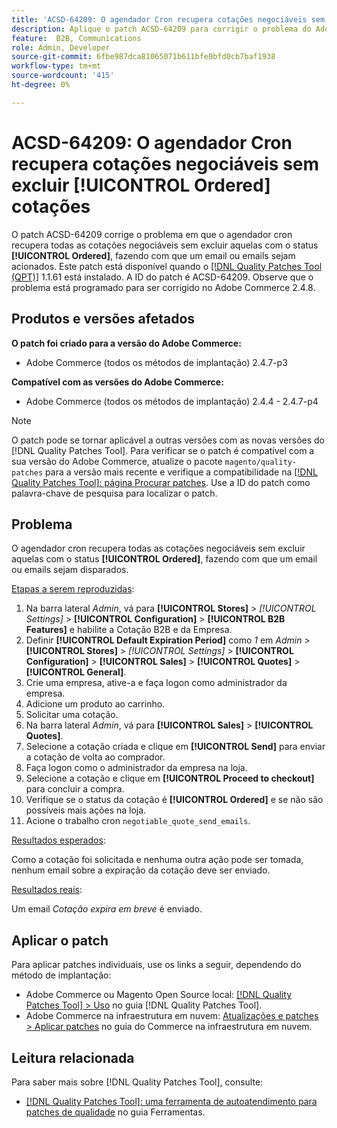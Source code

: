 ```yaml
---
title: 'ACSD-64209: O agendador Cron recupera cotações negociáveis sem excluir [!UICONTROL Ordered] cotações'
description: Aplique o patch ACSD-64209 para corrigir o problema do Adobe Commerce em que o agendador cron recupera todas as cotações negociáveis sem excluir aquelas com o status [!UICONTROL Ordered], fazendo com que um email ou emails sejam acionados.
feature:  B2B, Communications
role: Admin, Developer
source-git-commit: 6fbe987dca81065071b611bfe0bfd0cb7baf1938
workflow-type: tm+mt
source-wordcount: '415'
ht-degree: 0%

---
```


# ACSD-64209: O agendador Cron recupera cotações negociáveis sem excluir [!UICONTROL Ordered] cotações

O patch ACSD-64209 corrige o problema em que o agendador cron recupera todas as cotações negociáveis sem excluir aquelas com o status **[!UICONTROL Ordered]**, fazendo com que um email ou emails sejam acionados. Este patch está disponível quando o [[!DNL Quality Patches Tool (QPT)]](/help/tools/quality-patches-tool/quality-patches-tool-to-self-serve-quality-patches.md) 1.1.61 está instalado. A ID do patch é ACSD-64209. Observe que o problema está programado para ser corrigido no Adobe Commerce 2.4.8.

## Produtos e versões afetados

**O patch foi criado para a versão do Adobe Commerce:**

* Adobe Commerce (todos os métodos de implantação) 2.4.7-p3

**Compatível com as versões do Adobe Commerce:**

* Adobe Commerce (todos os métodos de implantação) 2.4.4 - 2.4.7-p4

>[!NOTE]
>
>O patch pode se tornar aplicável a outras versões com as novas versões do [!DNL Quality Patches Tool]. Para verificar se o patch é compatível com a sua versão do Adobe Commerce, atualize o pacote `magento/quality-patches` para a versão mais recente e verifique a compatibilidade na [[!DNL Quality Patches Tool]: página Procurar patches](https://experienceleague.adobe.com/tools/commerce-quality-patches/index.html). Use a ID do patch como palavra-chave de pesquisa para localizar o patch.

## Problema

O agendador cron recupera todas as cotações negociáveis sem excluir aquelas com o status **[!UICONTROL Ordered]**, fazendo com que um email ou emails sejam disparados.

<u>Etapas a serem reproduzidas</u>:


1. Na barra lateral *Admin*, vá para **[!UICONTROL Stores]** > *[!UICONTROL Settings]* > **[!UICONTROL Configuration]** > **[!UICONTROL B2B Features]** e habilite a Cotação B2B e da Empresa.
1. Definir **[!UICONTROL Default Expiration Period]** como *1* em *Admin* > **[!UICONTROL Stores]** > *[!UICONTROL Settings]* > **[!UICONTROL Configuration]** > **[!UICONTROL Sales]** > **[!UICONTROL Quotes]** > **[!UICONTROL General]**.
1. Crie uma empresa, ative-a e faça logon como administrador da empresa.
1. Adicione um produto ao carrinho.
1. Solicitar uma cotação.
1. Na barra lateral *Admin*, vá para **[!UICONTROL Sales]** > **[!UICONTROL Quotes]**.
1. Selecione a cotação criada e clique em **[!UICONTROL Send]** para enviar a cotação de volta ao comprador.
1. Faça logon como o administrador da empresa na loja.
1. Selecione a cotação e clique em **[!UICONTROL Proceed to checkout]** para concluir a compra.
1. Verifique se o status da cotação é **[!UICONTROL Ordered]** e se não são possíveis mais ações na loja.
1. Acione o trabalho cron `negotiable_quote_send_emails`.


<u>Resultados esperados</u>:

Como a cotação foi solicitada e nenhuma outra ação pode ser tomada, nenhum email sobre a expiração da cotação deve ser enviado.

<u>Resultados reais</u>:

Um email *Cotação expira em breve* é enviado.

## Aplicar o patch

Para aplicar patches individuais, use os links a seguir, dependendo do método de implantação:

* Adobe Commerce ou Magento Open Source local: [[!DNL Quality Patches Tool] > Uso](/help/tools/quality-patches-tool/usage.md) no guia [!DNL Quality Patches Tool].
* Adobe Commerce na infraestrutura em nuvem: [Atualizações e patches > Aplicar patches](https://experienceleague.adobe.com/docs/commerce-cloud-service/user-guide/develop/upgrade/apply-patches.html) no guia do Commerce na infraestrutura em nuvem.

## Leitura relacionada

Para saber mais sobre [!DNL Quality Patches Tool], consulte:

* [[!DNL Quality Patches Tool]: uma ferramenta de autoatendimento para patches de qualidade](/help/tools/quality-patches-tool/quality-patches-tool-to-self-serve-quality-patches.md) no guia Ferramentas.
